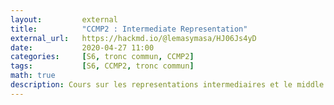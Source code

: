 ```yaml
---
layout:         external
title:          "CCMP2 : Intermediate Representation"
external_url:   https://hackmd.io/@lemasymasa/HJ06Js4yD
date:           2020-04-27 11:00
categories:     [S6, tronc commun, CCMP2]
tags:           [S6, CCMP2, tronc commun]
math: true
description: Cours sur les representations intermediaires et le middle end
---
```

